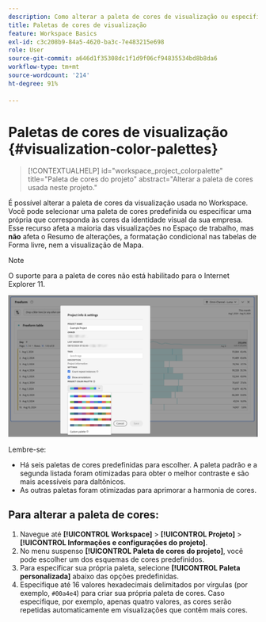 ```yaml
---
description: Como alterar a paleta de cores de visualização ou especificar sua própria paleta de cores personalizada.
title: Paletas de cores de visualização
feature: Workspace Basics
exl-id: c3c208b9-84a5-4620-ba3c-7e483215e698
role: User
source-git-commit: a646d1f35308dc1f1d9f06cf94835534bd8b8da6
workflow-type: tm+mt
source-wordcount: '214'
ht-degree: 91%

---
```


# Paletas de cores de visualização {#visualization-color-palettes}

<!-- markdownlint-disable MD034 -->

>[!CONTEXTUALHELP]
>id="workspace_project_colorpalette"
>title="Paleta de cores do projeto"
>abstract="Alterar a paleta de cores usada neste projeto."

<!-- markdownlint-enable MD034 -->


É possível alterar a paleta de cores da visualização usada no Workspace. Você pode selecionar uma paleta de cores predefinida ou especificar uma própria que corresponda às cores da identidade visual da sua empresa. Esse recurso afeta a maioria das visualizações no Espaço de trabalho, mas **não** afeta o Resumo de alterações, a formatação condicional nas tabelas de Forma livre, nem a visualização de Mapa.

>[!NOTE]
>
>O suporte para a paleta de cores não está habilitado para o Internet Explorer 11.

![A janela Informações e configurações do projeto.](assets/color-palettes.png)

Lembre-se:

* Há seis paletas de cores predefinidas para escolher. A paleta padrão e a segunda listada foram otimizadas para obter o melhor contraste e são mais acessíveis para daltônicos.
* As outras paletas foram otimizadas para aprimorar a harmonia de cores.

## Para alterar a paleta de cores:

1. Navegue até **[!UICONTROL Workspace]** > **[!UICONTROL Projeto]** > **[!UICONTROL Informações e configurações do projeto]**.
1. No menu suspenso **[!UICONTROL Paleta de cores do projeto]**, você pode escolher um dos esquemas de cores predefinidos.
1. Para especificar sua própria paleta, selecione **[!UICONTROL Paleta personalizada]** abaixo das opções predefinidas.
1. Especifique até 16 valores hexadecimais delimitados por vírgulas (por exemplo, `#00a4e4`) para criar sua própria paleta de cores. Caso especifique, por exemplo, apenas quatro valores, as cores serão repetidas automaticamente em visualizações que contêm mais cores.
